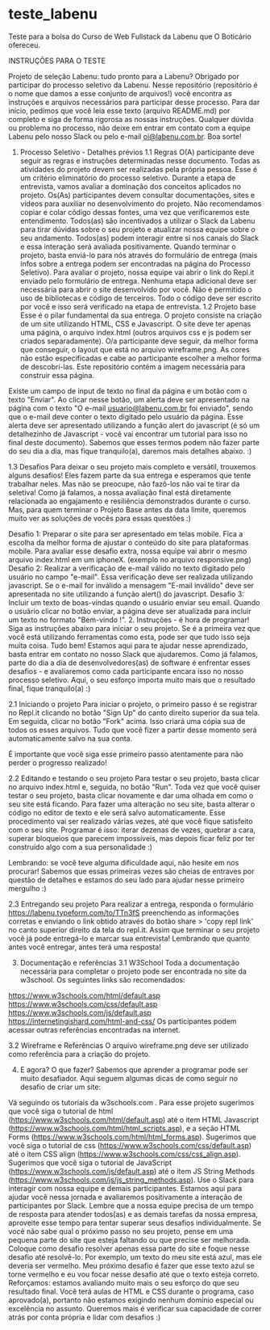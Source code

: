 # teste_labenu
Teste para a bolsa do Curso de Web Fullstack da Labenu que O Boticário ofereceu.

INSTRUÇÕES PARA O TESTE


Projeto de seleção Labenu: tudo pronto para a Labenu?
Obrigado por participar do processo seletivo da Labenu. Nesse repositório (repositório é o nome que damos a esse conjunto de arquivos!) você encontra as instruções e arquivos necessários para participar desse processo. Para dar início, pedimos que você leia esse texto (arquivo README.md) por completo e siga de forma rigorosa as nossas instruções. Qualquer dúvida ou problema no processo, não deixe em entrar em contato com a equipe Labenu pelo nosso Slack ou pelo e-mail oi@labenu.com.br. Boa sorte!

1. Processo Seletivo - Detalhes prévios
1.1 Regras
O(A) participante deve seguir as regras e instruções determinadas nesse documento.
Todas as atividades do projeto devem ser realizadas pela própria pessoa. Esse é um critério eliminatório do processo seletivo. Durante a etapa de entrevista, vamos avaliar a dominação dos conceitos aplicados no projeto.
Os(As) participantes devem consultar documentações, sites e vídeos para auxiliar no desenvolvimento do projeto. Não recomendamos copiar e colar código dessas fontes, uma vez que verificaremos este entendimento.
Todos(as) são incentivados a utilizar o Slack da Labenu para tirar dúvidas sobre o seu projeto e atualizar nossa equipe sobre o seu andamento. Todos(as) podem interagir entre si nos canais do Slack e essa interação será avaliada positivamente.
Quando terminar o projeto, basta enviá-lo para nós através do formulário de entrega (mais infos sobre a entrega podem ser encontradas na página do Processo Seletivo).
Para avaliar o projeto, nossa equipe vai abrir o link do Repl.it enviado pelo formulário de entrega. Nenhuma etapa adicional deve ser necessária para abrir o site desenvolvido por você.
Não é permitido o uso de bibliotecas e código de terceiros. Todo o código deve ser escrito por você e isso será verificado na etapa de entrevista.
1.2 Projeto base
Esse é o pilar fundamental da sua entrega. O projeto consiste na criação de um site utilizando HTML, CSS e Javascript. O site deve ter apenas uma página, o arquivo index.html (outros arquivos css e js podem ser criados separadamente). O/a participante deve seguir, da melhor forma que conseguir, o layout que está no arquivo wireframe.png. As cores não estão especificadas e cabe ao participante escolher a melhor forma de descobrí-las. Este repositório contém a imagem necessária para construir essa página.

Existe um campo de input de texto no final da página e um botão com o texto "Enviar". Ao clicar nesse botão, um alerta deve ser apresentado na página com o texto "O e-mail usuario@labenu.com.br foi enviado", sendo que o e-mail deve conter o texto digitado pelo usuário da página. Esse alerta deve ser apresentado utilizando a função alert do javascript (é só um detalhezinho de Javascript - você vai encontrar um tutorial para isso no final deste documento). Sabemos que esses termos podem não fazer parte do seu dia a dia, mas fique tranquilo(a), daremos mais detalhes abaixo. :)

1.3 Desafios
Para deixar o seu projeto mais completo e versátil, trouxemos alguns desafios! Eles fazem parte da sua entrega e esperamos que tente trabalhar neles. Mas não se preocupe, não fazô-los não vai te tirar da seletiva! Como já falamos, a nossa avaliação final está diretamente relacionada ao engajamento e resiliência demonstrados durante o curso. Mas, para quem terminar o Projeto Base antes da data limite, queremos muito ver as soluções de vocês para essas questões :)

Desafio 1: Preparar o site para ser apresentado em telas mobile. Fica a escolha da melhor forma de ajustar o conteúdo do site para plataformas mobile. Para avaliar esse desafio extra, nossa equipe vai abrir o mesmo arquivo index.html em um iphoneX. (exemplo no arquivo responsive.png)
Desafio 2: Realizar a verificação de e-mail válido no texto digitado pelo usuário no campo "e-mail". Essa verificação deve ser realizada utilizando javascript. Se o e-mail for inválido a mensagem "E-mail inválido" deve ser apresentada no site utilizando a função alert() do javascript.
Desafio 3: Incluir um texto de boas-vindas quando o usuário enviar seu email. Quando o usuário clicar no botão enviar, a página deve ser atualizada para incluir um texto no formato "Bem-vindo <email digitado pelo participante>!".
2. Instruções - é hora de programar!
Siga as instruções abaixo para iniciar o seu projeto. Se é a primeira vez que você está utilizando ferramentas como esta, pode ser que tudo isso seja muita coisa. Tudo bem! Estamos aqui para te ajudar nesse aprendizado, basta entrar em contato no nosso Slack que ajudaremos. Como já falamos, parte do dia a dia de desenvolvedores(as) de software é enfrentar esses desafios - e avaliaremos como cada participante encara isso no nosso processo seletivo. Aqui, o seu esforço importa muito mais que o resultado final, fique tranquilo(a) :)

2.1 Iniciando o projeto
Para iniciar o projeto, o primeiro passo é se registrar no Repl.it clicando no botão "Sign Up" do canto direito superior da sua tela. Em seguida, clicar no botão "Fork" acima. Isso criará uma cópia sua de todos os esses arquivos. Tudo que você fizer a partir desse momento será automaticamente salvo na sua conta.

É importante que você siga esse primeiro passo atentamente para não perder o progresso realizado!

2.2 Editando e testando o seu projeto
Para testar o seu projeto, basta clicar no arquivo index.html e, seguida, no botão "Run". Toda vez que você quiser testar o seu projeto, basta clicar novamente e dar uma olhada em como o seu site está ficando. Para fazer uma alteração no seu site, basta alterar o código no editor de texto e ele será salvo automaticamente. Esse procedimento vai ser realizado várias vezes, até que você fique satisfeito com o seu site. Programar é isso: iterar dezenas de vezes, quebrar a cara, superar bloqueios que parecem impossíveis, mas depois ficar feliz por ter construído algo com a sua personalidade :)

Lembrando: se você teve alguma dificuldade aqui, não hesite em nos procurar! Sabemos que essas primeiras vezes são cheias de entraves por questão de detalhes e estamos do seu lado para ajudar nesse primeiro mergulho :)

2.3 Entregando seu projeto
Para realizar a entrega, responda o formulário https://labenu.typeform.com/to/TTn3fS preenchendo as informações corretas e enviando o link obtido através do botão share > 'copy repl link' no canto superior direito da tela do repl.it. Assim que terminar o seu projeto você já pode entregá-lo e marcar sua entrevista! Lembrando que quanto antes você entregar, antes terá uma resposta!

3. Documentação e referências
3.1 W3School
Toda a documentação necessária para completar o projeto pode ser encontrada no site da w3school. Os seguintes links são recomendados:

https://www.w3schools.com/html/default.asp
https://www.w3schools.com/css/default.asp
https://www.w3schools.com/js/default.asp
https://internetingishard.com/html-and-css/
Os participantes podem acessar outras referências encontradas na internet.

3.2 Wireframe e Referências
O arquivo wireframe.png deve ser utilizado como referência para a criação do projeto.

4. E agora? O que fazer?
Sabemos que aprender a programar pode ser muito desafiador. Aqui seguem algumas dicas de como seguir no desafio de criar um site:

Vá seguindo os tutoriais da w3schools.com . Para esse projeto sugerimos que você siga o tutorial de html (https://www.w3schools.com/html/default.asp) até o item HTML Javascript (https://www.w3schools.com/html/html_scripts.asp), e a seção HTML Forms (https://www.w3schools.com/html/html_forms.asp). Sugerimos que você siga o tutorial de css (https://www.w3schools.com/css/default.asp) até o item CSS align (https://www.w3schools.com/css/css_align.asp). Sugerimos que você siga o tutorial de JavaScript (https://www.w3schools.com/js/default.asp) até o item JS String Methods (https://www.w3schools.com/js/js_string_methods.asp).
Use o Slack para interagir com nossa equipe e demais participantes. Estamos aqui para ajudar você nessa jornada e avaliaremos positivamente a interação de participantes por Slack. Lembre que a nossa equipe precisa de um tempo de resposta para atender todos(as) e as demais tarefas da nossa empresa, aproveite esse tempo para tentar superar seus desafios individualmente.
Se você não sabe qual o próximo passo no seu projeto, pense em uma pequena parte do site que esteja faltando ou que precise ser melhorada. Coloque como desafio resolver apenas essa parte do site e foque nesse desafio até resolvê-lo. Por exemplo, um texto do meu site está azul, mas ele deveria ser vermelho. Meu próximo desafio é fazer que esse texto azul se torne vermelho e eu vou focar nesse desafio até que o texto esteja correto.
Reforçamos: estamos avaliando muito mais o seu esforço do que seu resultado final. Você terá aulas de HTML e CSS durante o programa, caso aprovado(a), portanto não estamos exigindo nenhum domínio especial ou excelência no assunto. Queremos mais é verificar sua capacidade de correr atrás por conta própria e lidar com desafios :)
